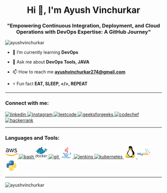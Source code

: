 <h1 align="center">Hi 👋, I'm Ayush Vinchurkar</h1>
<h3 align="center">"Empowering Continuous Integration, Deployment, and Cloud Operations with DevOps Expertise: A GitHub Journey"</h3>

<p align="left"> 
  <img src="https://komarev.com/ghpvc/?username=ayushvinchurkar&label=Profile%20views&color=0e75b6&style=flat" alt="ayushvinchurkar" /> 
</p>

- 🌱 I’m currently learning **DevOps**

- 💬 Ask me about **DevOps Tools, JAVA**

- 📫 How to reach me **ayushvinchurkar274@gmail.com**

- ⚡ Fun fact **EAT, SLEEP, </>, REPEAT**

---

<h3 align="left">Connect with me:</h3>
<p align="left">
<a href="https://linkedin.com/in/www.linkedin.com/in/ayush-vinchurkar" target="blank">
    <img align="center" src="https://raw.githubusercontent.com/rahuldkjain/github-profile-readme-generator/master/src/images/icons/Social/linked-in-alt.svg" alt="linkedin" height="30" width="40" />
</a>
<a href="https://instagram.com/aesthetic_ayush.10" target="blank">
    <img align="center" src="https://raw.githubusercontent.com/rahuldkjain/github-profile-readme-generator/master/src/images/icons/Social/instagram.svg" alt="instagram" height="30" width="40" />
</a>
<a href="https://www.leetcode.com/valcon" target="blank">
    <img align="center" src="https://raw.githubusercontent.com/rahuldkjain/github-profile-readme-generator/master/src/images/icons/Social/leet-code.svg" alt="leetcode" height="30" width="40" />
</a>
<a href="https://www.geeksforgeeks.org/" target="blank">
    <img align="center" src="https://upload.wikimedia.org/wikipedia/commons/d/d0/GeeksforGeeks_logo.svg" alt="geeksforgeeks" height="30" width="40" />
</a>
<a href="https://www.codechef.com/users/ayushvinchurkar" target="blank">
    <img align="center" src="https://www.codechef.com/images/logos/CodeChef-logo.png" alt="codechef" height="30" width="40" />
</a>
<a href="https://www.hackerrank.com/ayushvinchurkar" target="blank">
    <img align="center" src="https://upload.wikimedia.org/wikipedia/commons/4/4d/HackerRank_logo_2021.png" alt="hackerrank" height="30" width="40" />
</a>
</p>

---

<h3 align="left">Languages and Tools:</h3>
<p align="left">
  <a href="https://aws.amazon.com" target="_blank" rel="noreferrer"> 
    <img src="https://raw.githubusercontent.com/devicons/devicon/master/icons/amazonwebservices/amazonwebservices-original-wordmark.svg" alt="aws" width="40" height="40"/> 
  </a> 
  <a href="https://www.gnu.org/software/bash/" target="_blank" rel="noreferrer"> 
    <img src="https://www.vectorlogo.zone/logos/gnu_bash/gnu_bash-icon.svg" alt="bash" width="40" height="40"/> 
  </a> 
  <a href="https://www.docker.com/" target="_blank" rel="noreferrer"> 
    <img src="https://raw.githubusercontent.com/devicons/devicon/master/icons/docker/docker-original-wordmark.svg" alt="docker" width="40" height="40"/> 
  </a>
  <a href="https://git-scm.com/" target="_blank" rel="noreferrer"> 
    <img src="https://www.vectorlogo.zone/logos/git-scm/git-scm-icon.svg" alt="git" width="40" height="40"/> 
  </a> 
  <a href="https://www.java.com" target="_blank" rel="noreferrer"> 
    <img src="https://raw.githubusercontent.com/devicons/devicon/master/icons/java/java-original.svg" alt="java" width="40" height="40"/> 
  </a> 
  <a href="https://www.jenkins.io" target="_blank" rel="noreferrer"> 
    <img src="https://www.vectorlogo.zone/logos/jenkins/jenkins-icon.svg" alt="jenkins" width="40" height="40"/> 
  </a>
  <a href="https://kubernetes.io" target="_blank" rel="noreferrer"> 
    <img src="https://www.vectorlogo.zone/logos/kubernetes/kubernetes-icon.svg" alt="kubernetes" width="40" height="40"/> 
  </a> 
  <a href="https://www.linux.org/" target="_blank" rel="noreferrer"> 
    <img src="https://raw.githubusercontent.com/devicons/devicon/master/icons/linux/linux-original.svg" alt="linux" width="40" height="40"/> 
  </a> 
  <a href="https://www.mysql.com/" target="_blank" rel="noreferrer"> 
    <img src="https://raw.githubusercontent.com/devicons/devicon/master/icons/mysql/mysql-original-wordmark.svg" alt="mysql" width="40" height="40"/> 
  </a> 
  <a href="https://www.python.org" target="_blank" rel="noreferrer"> 
    <img src="https://raw.githubusercontent.com/devicons/devicon/master/icons/python/python-original.svg" alt="python" width="40" height="40"/> 
  </a> 
</p>

---


<p><img align="center" src="https://github-readme-streak-stats.herokuapp.com/?user=ayushvinchurkar&" alt="ayushvinchurkar" /></p>
